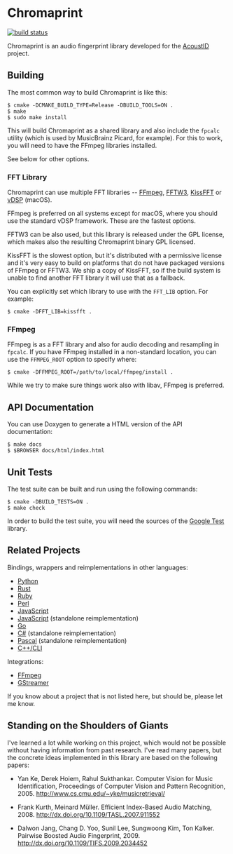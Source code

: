 # Chromaprint

[![build status](https://code.oxygene.sk/acoustid/chromaprint/badges/master/build.svg)](https://code.oxygene.sk/acoustid/chromaprint/commits/master)

Chromaprint is an audio fingerprint library developed for the [AcoustID][acoustid] project.

[acoustid]: https://acoustid.org/

## Building

The most common way to build Chromaprint is like this:

    $ cmake -DCMAKE_BUILD_TYPE=Release -DBUILD_TOOLS=ON .
    $ make
    $ sudo make install

This will build Chromaprint as a shared library and also include the `fpcalc`
utility (which is used by MusicBrainz Picard, for example). For this to work,
you will need to have the FFmpeg libraries installed.

See below for other options.

### FFT Library

Chromaprint can use multiple FFT libraries -- [FFmpeg][ffmpeg], [FFTW3][fftw], [KissFFT][kissfft] or
[vDSP][vdsp] (macOS).

FFmpeg is preferred on all systems except for macOS, where you should use
the standard vDSP framework. These are the fastest options.

FFTW3 can be also used, but this library is released under the GPL
license, which makes also the resulting Chromaprint binary GPL licensed.

KissFFT is the slowest option, but it's distributed with a permissive license
and it's very easy to build on platforms that do not have packaged
versions of FFmpeg or FFTW3. We ship a copy of KissFFT, so if
the build system is unable to find another FFT library it will use
that as a fallback.

You can explicitly set which library to use with the `FFT_LIB` option.
For example:

    $ cmake -DFFT_LIB=kissfft .

[ffmpeg]: https://www.ffmpeg.org/
[fftw]: http://www.fftw.org/
[kissfft]: https://sourceforge.net/projects/kissfft/
[vdsp]: https://developer.apple.com/reference/accelerate/1652565-vdsp

### FFmpeg

FFmpeg is as a FFT library and also for audio decoding and resampling in `fpcalc`.
If you have FFmpeg installed in a non-standard location, you can use the `FFMPEG_ROOT` option to specify where:

    $ cmake -DFFMPEG_ROOT=/path/to/local/ffmpeg/install .

While we try to make sure things work also with libav, FFmpeg is preferred.

## API Documentation

You can use Doxygen to generate a HTML version of the API documentation:

    $ make docs
    $ $BROWSER docs/html/index.html

## Unit Tests

The test suite can be built and run using the following commands:

    $ cmake -DBUILD_TESTS=ON .
    $ make check

In order to build the test suite, you will need the sources of the [Google Test][gtest] library.

[gtest]: https://github.com/google/googletest

## Related Projects

Bindings, wrappers and reimplementations in other languages:

 * [Python](https://github.com/beetbox/pyacoustid)
 * [Rust](https://github.com/jameshurst/rust-chromaprint)
 * [Ruby](https://github.com/TMXCredit/chromaprint)
 * [Perl](https://github.com/jonathanstowe/Audio-Fingerprint-Chromaprint)
 * [JavaScript](https://github.com/parshap/node-fpcalc)
 * [JavaScript](https://github.com/bjjb/chromaprint.js) (standalone reimplementation)
 * [Go](https://github.com/go-fingerprint/gochroma)
 * [C#](https://github.com/wo80/AcoustID.NET) (standalone reimplementation)
 * [Pascal](https://github.com/CMCHTPC/ChromaPrint) (standalone reimplementation)
 * [C++/CLI](https://github.com/CyberSinh/Luminescence.Audio)

Integrations:

 * [FFmpeg](https://www.ffmpeg.org/ffmpeg-formats.html#chromaprint-1)
 * [GStreamer](http://cgit.freedesktop.org/gstreamer/gst-plugins-bad/tree/ext/chromaprint)

If you know about a project that is not listed here, but should be, please let me know.

## Standing on the Shoulders of Giants

I've learned a lot while working on this project, which would not be possible
without having information from past research. I've read many papers, but the
concrete ideas implemented in this library are based on the following papers:

 * Yan Ke, Derek Hoiem, Rahul Sukthankar. Computer Vision for Music
   Identification, Proceedings of Computer Vision and Pattern Recognition, 2005.
   http://www.cs.cmu.edu/~yke/musicretrieval/

 * Frank Kurth, Meinard Müller. Efficient Index-Based Audio Matching, 2008.
   http://dx.doi.org/10.1109/TASL.2007.911552

 * Dalwon Jang, Chang D. Yoo, Sunil Lee, Sungwoong Kim, Ton Kalker.
   Pairwise Boosted Audio Fingerprint, 2009.
   http://dx.doi.org/10.1109/TIFS.2009.2034452

